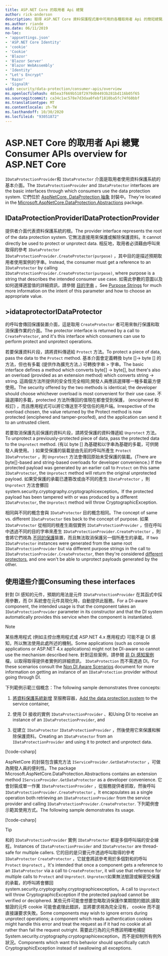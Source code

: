 ```yaml
---
title: ASP.NET Core 的取用者 Api 總覽
author: rick-anderson
description: 取得 ASP.NET Core 資料保護程式庫中可用的各種取用者 Api 的簡短總覽。
ms.author: riande
ms.date: 06/11/2019
no-loc:
- 'appsettings.json'
- 'ASP.NET Core Identity'
- 'cookie'
- 'Cookie'
- 'Blazor'
- 'Blazor Server'
- 'Blazor WebAssembly'
- 'Identity'
- "Let's Encrypt"
- 'Razor'
- 'SignalR'
uid: security/data-protection/consumer-apis/overview
ms.openlocfilehash: 485ea3f669b518f2979d04493b281bd116b05f65
ms.sourcegitcommit: ca34c1ac578e7d3daa0febf1810ba5fc74f60bbf
ms.translationtype: MT
ms.contentlocale: zh-TW
ms.lasthandoff: 10/30/2020
ms.locfileid: "93051872"
---
```

# <a name="consumer-apis-overview-for-aspnet-core"></a><span data-ttu-id="b43a7-103">ASP.NET Core 的取用者 Api 總覽</span><span class="sxs-lookup"><span data-stu-id="b43a7-103">Consumer APIs overview for ASP.NET Core</span></span>

<span data-ttu-id="b43a7-104">`IDataProtectionProvider`和 `IDataProtector` 介面是取用者使用資料保護系統的基本介面。</span><span class="sxs-lookup"><span data-stu-id="b43a7-104">The `IDataProtectionProvider` and `IDataProtector` interfaces are the basic interfaces through which consumers use the data protection system.</span></span> <span data-ttu-id="b43a7-105">它們位於 [AspNetCore. DataProtection 抽象](https://www.nuget.org/packages/Microsoft.AspNetCore.DataProtection.Abstractions/) 封裝中。</span><span class="sxs-lookup"><span data-stu-id="b43a7-105">They're located in the [Microsoft.AspNetCore.DataProtection.Abstractions](https://www.nuget.org/packages/Microsoft.AspNetCore.DataProtection.Abstractions/) package.</span></span>

## <a name="idataprotectionprovider"></a><span data-ttu-id="b43a7-106">IDataProtectionProvider</span><span class="sxs-lookup"><span data-stu-id="b43a7-106">IDataProtectionProvider</span></span>

<span data-ttu-id="b43a7-107">提供者介面代表資料保護系統的根。</span><span class="sxs-lookup"><span data-stu-id="b43a7-107">The provider interface represents the root of the data protection system.</span></span> <span data-ttu-id="b43a7-108">它無法直接用來保護或解除保護資料。</span><span class="sxs-lookup"><span data-stu-id="b43a7-108">It cannot directly be used to protect or unprotect data.</span></span> <span data-ttu-id="b43a7-109">相反地，取用者必須藉由呼叫來取得的參考 `IDataProtector` `IDataProtectionProvider.CreateProtector(purpose)` ，其中目的是描述預期取用者使用案例的字串。</span><span class="sxs-lookup"><span data-stu-id="b43a7-109">Instead, the consumer must get a reference to an `IDataProtector` by calling `IDataProtectionProvider.CreateProtector(purpose)`, where purpose is a string that describes the intended consumer use case.</span></span> <span data-ttu-id="b43a7-110">如需此參數的意圖以及如何選擇適當值的詳細資訊，請參閱 [目的字串](xref:security/data-protection/consumer-apis/purpose-strings) 。</span><span class="sxs-lookup"><span data-stu-id="b43a7-110">See [Purpose Strings](xref:security/data-protection/consumer-apis/purpose-strings) for much more information on the intent of this parameter and how to choose an appropriate value.</span></span>

## <a name="idataprotector"></a><span data-ttu-id="b43a7-111">>idataprotector</span><span class="sxs-lookup"><span data-stu-id="b43a7-111">IDataProtector</span></span>

<span data-ttu-id="b43a7-112">的呼叫會傳回保護裝置介面，這是取用 `CreateProtector` 者可用來執行保護和取消保護作業的介面。</span><span class="sxs-lookup"><span data-stu-id="b43a7-112">The protector interface is returned by a call to `CreateProtector`, and it's this interface which consumers can use to perform protect and unprotect operations.</span></span>

<span data-ttu-id="b43a7-113">若要保護資料片段，請將資料傳遞給 `Protect` 方法。</span><span class="sxs-lookup"><span data-stu-id="b43a7-113">To protect a piece of data, pass the data to the `Protect` method.</span></span> <span data-ttu-id="b43a7-114">基本介面會定義轉換 byte []-> byte [] 的方法，但也有多載 (提供作為擴充方法，) 可轉換字串 > 字串。</span><span class="sxs-lookup"><span data-stu-id="b43a7-114">The basic interface defines a method which converts byte[] -> byte[], but there's also an overload (provided as an extension method) which converts string -> string.</span></span> <span data-ttu-id="b43a7-115">這兩個方法所提供的安全性完全相同;開發人員應該選擇哪一種多載最方便使用。</span><span class="sxs-lookup"><span data-stu-id="b43a7-115">The security offered by the two methods is identical; the developer should choose whichever overload is most convenient for their use case.</span></span> <span data-ttu-id="b43a7-116">不論選擇的多載，protected 方法所傳回的值現在都會受到保護， (enciphered 和校訂) ，而且應用程式可以將它傳送至不受信任的用戶端。</span><span class="sxs-lookup"><span data-stu-id="b43a7-116">Irrespective of the overload chosen, the value returned by the Protect method is now protected (enciphered and tamper-proofed), and the application can send it to an untrusted client.</span></span>

<span data-ttu-id="b43a7-117">若要取消保護先前保護的資料片段，請將受保護的資料傳遞給 `Unprotect` 方法。</span><span class="sxs-lookup"><span data-stu-id="b43a7-117">To unprotect a previously-protected piece of data, pass the protected data to the `Unprotect` method.</span></span> <span data-ttu-id="b43a7-118"> (有以 byte [] 為基礎和以字串為基礎的多載，可供開發人員使用。 ) 如果受保護的裝載是由先前的呼叫所產生 `Protect` `IDataProtector` ，則 `Unprotect` 方法會傳回原始未受保護的裝載。</span><span class="sxs-lookup"><span data-stu-id="b43a7-118">(There are byte[]-based and string-based overloads for developer convenience.) If the protected payload was generated by an earlier call to `Protect` on this same `IDataProtector`, the `Unprotect` method will return the original unprotected payload.</span></span> <span data-ttu-id="b43a7-119">如果受保護的承載已遭篡改或由不同的產生 `IDataProtector` ，則 `Unprotect` 方法會擲回 system.security.cryptography.cryptographicexception。</span><span class="sxs-lookup"><span data-stu-id="b43a7-119">If the protected payload has been tampered with or was produced by a different `IDataProtector`, the `Unprotect` method will throw CryptographicException.</span></span>

<span data-ttu-id="b43a7-120">相同與不同的概念會與 `IDataProtector` 目的概念相同。</span><span class="sxs-lookup"><span data-stu-id="b43a7-120">The concept of same vs. different `IDataProtector` ties back to the concept of purpose.</span></span> <span data-ttu-id="b43a7-121">如果 `IDataProtector` 從相同的根產生兩個實例 `IDataProtectionProvider` ，但在呼叫中透過不同的目的字串來產生 `IDataProtectionProvider.CreateProtector` ，則會將它們視為 [不同的保護](xref:security/data-protection/consumer-apis/purpose-strings)裝置，而且無法取消保護另一個所產生的承載。</span><span class="sxs-lookup"><span data-stu-id="b43a7-121">If two `IDataProtector` instances were generated from the same root `IDataProtectionProvider` but via different purpose strings in the call to `IDataProtectionProvider.CreateProtector`, then they're considered [different protectors](xref:security/data-protection/consumer-apis/purpose-strings), and one won't be able to unprotect payloads generated by the other.</span></span>

## <a name="consuming-these-interfaces"></a><span data-ttu-id="b43a7-122">使用這些介面</span><span class="sxs-lookup"><span data-stu-id="b43a7-122">Consuming these interfaces</span></span>

<span data-ttu-id="b43a7-123">針對 DI 感知的元件，預期的用法是元件 `IDataProtectionProvider` 在其函式中採用參數，而 DI 系統會在元件具現化時，自動提供此服務。</span><span class="sxs-lookup"><span data-stu-id="b43a7-123">For a DI-aware component, the intended usage is that the component takes an `IDataProtectionProvider` parameter in its constructor and that the DI system automatically provides this service when the component is instantiated.</span></span>

> [!NOTE]
> <span data-ttu-id="b43a7-124">某些應用程式 (例如主控台應用程式或 ASP.NET 4.x 應用程式) 可能不是 DI 感知，所以無法使用此處所述的機制。</span><span class="sxs-lookup"><span data-stu-id="b43a7-124">Some applications (such as console applications or ASP.NET 4.x applications) might not be DI-aware so cannot use the mechanism described here.</span></span> <span data-ttu-id="b43a7-125">針對這些案例，請參閱 [非 Di 感知案例](xref:security/data-protection/configuration/non-di-scenarios) 檔，以取得取得提供者實例的詳細資訊， `IDataProtection` 而不需透過 DI。</span><span class="sxs-lookup"><span data-stu-id="b43a7-125">For these scenarios consult the [Non DI Aware Scenarios](xref:security/data-protection/configuration/non-di-scenarios) document for more information on getting an instance of an `IDataProtection` provider without going through DI.</span></span>

<span data-ttu-id="b43a7-126">下列範例示範三個概念：</span><span class="sxs-lookup"><span data-stu-id="b43a7-126">The following sample demonstrates three concepts:</span></span>

1. <span data-ttu-id="b43a7-127">[將資料保護系統新增](xref:security/data-protection/configuration/overview) 至服務容器，</span><span class="sxs-lookup"><span data-stu-id="b43a7-127">[Add the data protection system](xref:security/data-protection/configuration/overview) to the service container,</span></span>

2. <span data-ttu-id="b43a7-128">使用 DI 接收的實例 `IDataProtectionProvider` 、和</span><span class="sxs-lookup"><span data-stu-id="b43a7-128">Using DI to receive an instance of an `IDataProtectionProvider`, and</span></span>

3. <span data-ttu-id="b43a7-129">從建立 `IDataProtector` `IDataProtectionProvider` ，然後使用它來保護和解除保護資料。</span><span class="sxs-lookup"><span data-stu-id="b43a7-129">Creating an `IDataProtector` from an `IDataProtectionProvider` and using it to protect and unprotect data.</span></span>

[!code-csharp[](../using-data-protection/samples/protectunprotect.cs?highlight=26,34,35,36,37,38,39,40)]

<span data-ttu-id="b43a7-130">AspNetCore 的封裝包含擴充方法 `IServiceProvider.GetDataProtector` ，可做為開發人員的便利性。</span><span class="sxs-lookup"><span data-stu-id="b43a7-130">The package Microsoft.AspNetCore.DataProtection.Abstractions contains an extension method `IServiceProvider.GetDataProtector` as a developer convenience.</span></span> <span data-ttu-id="b43a7-131">它會封裝成單一作業 `IDataProtectionProvider` ，從服務提供者抓取，然後呼叫 `IDataProtectionProvider.CreateProtector` 。</span><span class="sxs-lookup"><span data-stu-id="b43a7-131">It encapsulates as a single operation both retrieving an `IDataProtectionProvider` from the service provider and calling `IDataProtectionProvider.CreateProtector`.</span></span> <span data-ttu-id="b43a7-132">下列範例會示範其使用方式。</span><span class="sxs-lookup"><span data-stu-id="b43a7-132">The following sample demonstrates its usage.</span></span>

[!code-csharp[](./overview/samples/getdataprotector.cs?highlight=15)]

>[!TIP]
> <span data-ttu-id="b43a7-133">和的 `IDataProtectionProvider` 實例 `IDataProtector` 都是多個呼叫端的安全線程。</span><span class="sxs-lookup"><span data-stu-id="b43a7-133">Instances of `IDataProtectionProvider` and `IDataProtector` are thread-safe for multiple callers.</span></span> <span data-ttu-id="b43a7-134">它的目的是只要元件透過呼叫取得的參考 `IDataProtector` `CreateProtector` ，它就會將該參考用於多個對和的呼叫 `Protect` `Unprotect` 。</span><span class="sxs-lookup"><span data-stu-id="b43a7-134">It's intended that once a component gets a reference to an `IDataProtector` via a call to `CreateProtector`, it will use that reference for multiple calls to `Protect` and `Unprotect`.</span></span> <span data-ttu-id="b43a7-135">`Unprotect`如果無法驗證或解密受保護的承載，的呼叫將會擲回 system.security.cryptography.cryptographicexception。</span><span class="sxs-lookup"><span data-stu-id="b43a7-135">A call to `Unprotect` will throw CryptographicException if the protected payload cannot be verified or deciphered.</span></span> <span data-ttu-id="b43a7-136">某些元件可能會想要忽略取消保護作業期間的錯誤;讀取驗證的元件 cookie 可能會處理此錯誤，並將要求視為完全沒有， cookie 而不是直接讓要求失敗。</span><span class="sxs-lookup"><span data-stu-id="b43a7-136">Some components may wish to ignore errors during unprotect operations; a component which reads authentication cookies might handle this error and treat the request as if it had no cookie at all rather than fail the request outright.</span></span> <span data-ttu-id="b43a7-137">需要此行為的元件應該明確地捕捉 System.security.cryptography.cryptographicexception，而不是抑制所有例外狀況。</span><span class="sxs-lookup"><span data-stu-id="b43a7-137">Components which want this behavior should specifically catch CryptographicException instead of swallowing all exceptions.</span></span>
